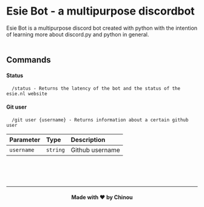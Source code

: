 # Esie Bot - a multipurpose discordbot
Esie Bot is a multipurpose discord bot created with python with the intention of learning more about discord.py and python in general.
<br />
<br />




## Commands

#### Status

```
  /status - Returns the latency of the bot and the status of the esie.nl website
```

#### Git user

```
  /git user {username} - Returns information about a certain github user
```

| Parameter | Type     | Description                       |
| :-------- | :------- | :-------------------------------- |
| `username`      | `string` | Github username |


<br />
<br />
<br />

---
<h4 align="center">Made with ❤️ by Chinou</h4>
